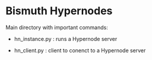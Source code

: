 # Bismuth Hypernodes

Main directory with important commands:

- hn_instance.py : runs a Hypernode server

- hn_client.py : client to conenct to a Hypernode server